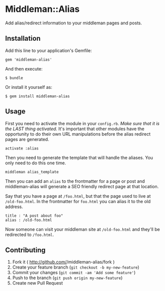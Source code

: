 # Middleman::Alias

Add alias/redirect information to your middleman pages and posts.

## Installation

Add this line to your application's Gemfile:

    gem 'middleman-alias'

And then execute:

    $ bundle

Or install it yourself as:

    $ gem install middleman-alias

## Usage

First you need to activate the module in your `config.rb`. *Make sure
that it is the LAST thing activated.* It's important that other modules
have the opportunity to do their own URL manipulations before the
alias redirect pages are generated.

```
activate :alias
```

Then you need to generate the template that will handle the aliases.
You only need to do this one time.

```
middleman alias_template
```

Then you can add an `alias` to the frontmatter for a page or post and
middleman-alias will generate a SEO friendly redirect page at that
location.

Say that you have a page at `/foo.html`, but that the page used to live
at `/old-foo.html`.  In the frontmatter for `foo.html` you can alias it
to the old address.

```
title : "A post about foo"
alias : /old-foo.html
```

Now someone can visit your middleman site at `/old-foo.html` and they'll
be redirected to `/foo.html`.

## Contributing

1. Fork it ( http://github.com/<my-github-username>/middleman-alias/fork )
2. Create your feature branch (`git checkout -b my-new-feature`)
3. Commit your changes (`git commit -am 'Add some feature'`)
4. Push to the branch (`git push origin my-new-feature`)
5. Create new Pull Request
